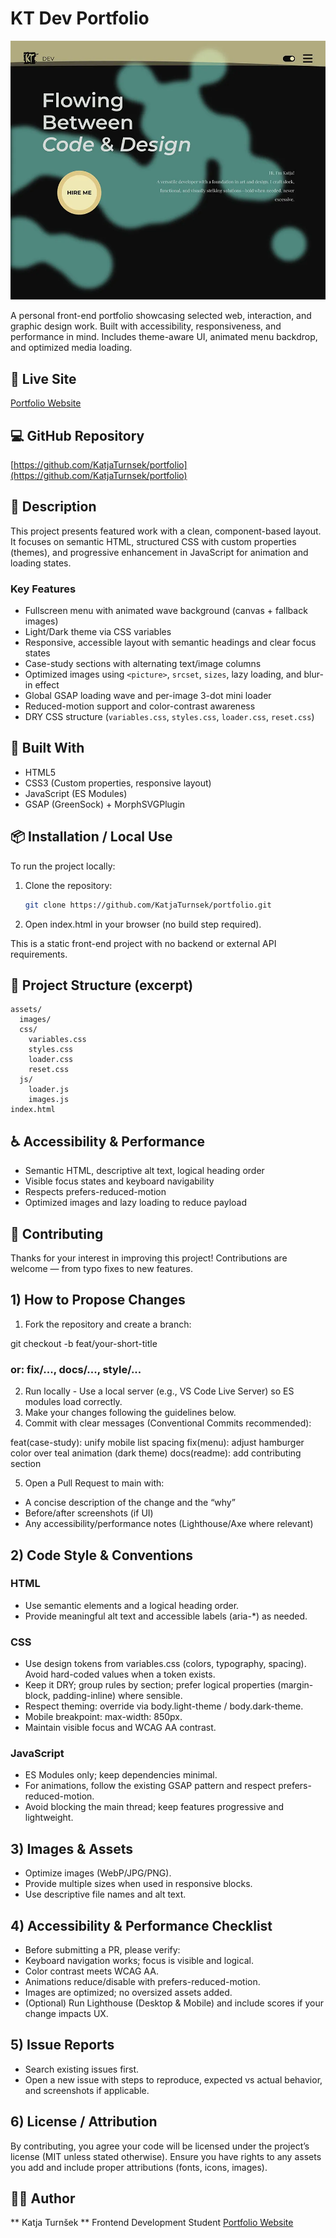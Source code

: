 # KT Dev Portfolio

![Portfolio Screenshot](assets/images/site-portfolio-900.webp)

A personal front-end portfolio showcasing selected web, interaction, and graphic design work. Built with accessibility, responsiveness, and performance in mind. Includes theme-aware UI, animated menu backdrop, and optimized media loading.

## 📍 Live Site

[Portfolio Website](https://katjaturnsek.github.io/portfolio/)

## 💻 GitHub Repository

[https://github.com/KatjaTurnsek/portfolio](https://github.com/KatjaTurnsek/portfolio)

## 📝 Description

This project presents featured work with a clean, component-based layout. It focuses on semantic HTML, structured CSS with custom properties (themes), and progressive enhancement in JavaScript for animation and loading states.

### Key Features

- Fullscreen menu with animated wave background (canvas + fallback images)  
- Light/Dark theme via CSS variables  
- Responsive, accessible layout with semantic headings and clear focus states  
- Case-study sections with alternating text/image columns  
- Optimized images using `<picture>`, `srcset`, `sizes`, lazy loading, and blur-in effect  
- Global GSAP loading wave and per-image 3-dot mini loader  
- Reduced-motion support and color-contrast awareness  
- DRY CSS structure (`variables.css`, `styles.css`, `loader.css`, `reset.css`)

## 🔧 Built With

- HTML5  
- CSS3 (Custom properties, responsive layout)  
- JavaScript (ES Modules)  
- GSAP (GreenSock) + MorphSVGPlugin

## 📦 Installation / Local Use

To run the project locally:

1. Clone the repository:
   ```bash
   git clone https://github.com/KatjaTurnsek/portfolio.git

2. Open index.html in your browser (no build step required).

This is a static front-end project with no backend or external API requirements.

## 📁 Project Structure (excerpt)

```text
assets/
  images/
  css/
    variables.css
    styles.css
    loader.css
    reset.css
  js/
    loader.js
    images.js
index.html
```

## ♿ Accessibility & Performance

- Semantic HTML, descriptive alt text, logical heading order
- Visible focus states and keyboard navigability
- Respects prefers-reduced-motion
- Optimized images and lazy loading to reduce payload

## 🤝 Contributing

Thanks for your interest in improving this project! Contributions are welcome — from typo fixes to new features.

## 1) How to Propose Changes

1) Fork the repository and create a branch:

git checkout -b feat/your-short-title
### or: fix/..., docs/..., style/...

2) Run locally - Use a local server (e.g., VS Code Live Server) so ES modules load correctly.
3) Make your changes following the guidelines below.
4) Commit with clear messages (Conventional Commits recommended):

feat(case-study): unify mobile list spacing
fix(menu): adjust hamburger color over teal animation (dark theme)
docs(readme): add contributing section

5) Open a Pull Request to main with:

- A concise description of the change and the “why”
- Before/after screenshots (if UI)
- Any accessibility/performance notes (Lighthouse/Axe where relevant)

## 2) Code Style & Conventions

### HTML

- Use semantic elements and a logical heading order.
- Provide meaningful alt text and accessible labels (aria-*) as needed.

### CSS

- Use design tokens from variables.css (colors, typography, spacing). Avoid hard-coded values when a token exists.
- Keep it DRY; group rules by section; prefer logical properties (margin-block, padding-inline) where sensible.
- Respect theming: override via body.light-theme / body.dark-theme.
- Mobile breakpoint: max-width: 850px.
- Maintain visible focus and WCAG AA contrast.

### JavaScript

- ES Modules only; keep dependencies minimal.
- For animations, follow the existing GSAP pattern and respect prefers-reduced-motion.
- Avoid blocking the main thread; keep features progressive and lightweight.

## 3) Images & Assets

- Optimize images (WebP/JPG/PNG).
- Provide multiple sizes when used in responsive <picture> blocks.
- Use descriptive file names and alt text.

## 4) Accessibility & Performance Checklist

- Before submitting a PR, please verify:
- Keyboard navigation works; focus is visible and logical.
- Color contrast meets WCAG AA.
- Animations reduce/disable with prefers-reduced-motion.
- Images are optimized; no oversized assets added.
- (Optional) Run Lighthouse (Desktop & Mobile) and include scores if your change impacts UX.

## 5) Issue Reports

- Search existing issues first.
- Open a new issue with steps to reproduce, expected vs actual behavior, and screenshots if applicable.

## 6) License / Attribution

By contributing, you agree your code will be licensed under the project’s license (MIT unless stated otherwise).
Ensure you have rights to any assets you add and include proper attributions (fonts, icons, images).

## 🙋‍♀️ Author

** Katja Turnšek **
Frontend Development Student
[Portfolio Website](https://katjaturnsek.github.io/portfolio/)
